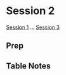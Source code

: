 # Session 2

[Session 1](./Session1.md) ... [Session 3](./Session3.md)

## Prep



## Table Notes


